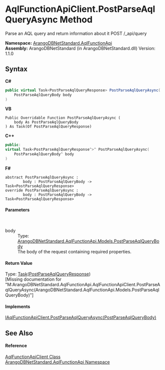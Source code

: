 # AqlFunctionApiClient.PostParseAqlQueryAsync Method 
 

Parse an AQL query and return information about it POST /_api/query

**Namespace:**&nbsp;<a href="9e7a61c2-48d3-6f6b-39e9-eee0bd305b09">ArangoDBNetStandard.AqlFunctionApi</a><br />**Assembly:**&nbsp;ArangoDBNetStandard (in ArangoDBNetStandard.dll) Version: 1.1.0

## Syntax

**C#**<br />
``` C#
public virtual Task<PostParseAqlQueryResponse> PostParseAqlQueryAsync(
	PostParseAqlQueryBody body
)
```

**VB**<br />
``` VB
Public Overridable Function PostParseAqlQueryAsync ( 
	body As PostParseAqlQueryBody
) As Task(Of PostParseAqlQueryResponse)
```

**C++**<br />
``` C++
public:
virtual Task<PostParseAqlQueryResponse^>^ PostParseAqlQueryAsync(
	PostParseAqlQueryBody^ body
)
```

**F#**<br />
``` F#
abstract PostParseAqlQueryAsync : 
        body : PostParseAqlQueryBody -> Task<PostParseAqlQueryResponse> 
override PostParseAqlQueryAsync : 
        body : PostParseAqlQueryBody -> Task<PostParseAqlQueryResponse> 
```


#### Parameters
&nbsp;<dl><dt>body</dt><dd>Type: <a href="cbf34606-a9fd-3a6e-aec9-c383019eb966">ArangoDBNetStandard.AqlFunctionApi.Models.PostParseAqlQueryBody</a><br />The body of the request containing required properties.</dd></dl>

#### Return Value
Type: <a href="https://docs.microsoft.com/dotnet/api/system.threading.tasks.task-1" target="_blank" rel="noopener noreferrer">Task</a>(<a href="93722abf-a9df-0ec5-cef8-a90af3bcf2e3">PostParseAqlQueryResponse</a>)<br />\[Missing <returns> documentation for "M:ArangoDBNetStandard.AqlFunctionApi.AqlFunctionApiClient.PostParseAqlQueryAsync(ArangoDBNetStandard.AqlFunctionApi.Models.PostParseAqlQueryBody)"\]

#### Implements
<a href="2b7d3547-433f-6001-3dc7-778f3de68241">IAqlFunctionApiClient.PostParseAqlQueryAsync(PostParseAqlQueryBody)</a><br />

## See Also


#### Reference
<a href="93a70d3e-43eb-c1f0-6613-b8427d240577">AqlFunctionApiClient Class</a><br /><a href="9e7a61c2-48d3-6f6b-39e9-eee0bd305b09">ArangoDBNetStandard.AqlFunctionApi Namespace</a><br />